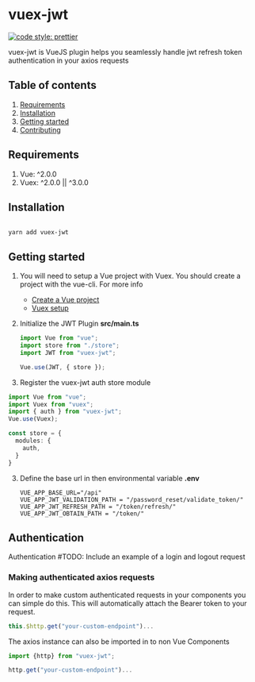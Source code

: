 # vuex-jwt
[![code style: prettier](https://img.shields.io/badge/code_style-prettier-ff69b4.svg?style=flat-square)](https://github.com/prettier/prettier)

vuex-jwt is VueJS plugin helps you seamlessly handle jwt refresh token authentication in your axios requests 

## Table of contents
1. [Requirements](#requirements)
2. [Installation](#installation)
3. [Getting started](#getting-started)
4. [Contributing](./docs/CONTRIBUTING.md)

## Requirements
1. Vue: ^2.0.0
2. Vuex: ^2.0.0 || ^3.0.0

## Installation
```shell

yarn add vuex-jwt
```



## Getting started

1. You will need to setup a Vue project with Vuex. You should create a project with the vue-cli. For more info

    * [Create a Vue project](https://cli.vuejs.org/guide/creating-a-project.html)
    * [Vuex setup](https://vuex.vuejs.org/installation.html)
    
    
2. Initialize the JWT Plugin
    **src/main.ts**
    ```typescript
    import Vue from "vue";
    import store from "./store";
    import JWT from "vuex-jwt";
   
    Vue.use(JWT, { store });
    ```
   
3. Register the vuex-jwt auth store module

```typescript
import Vue from "vue";
import Vuex from "vuex";
import { auth } from "vuex-jwt";
Vue.use(Vuex);

const store = {
  modules: {
    auth,
  }
}

```
   
3. Define the base url in then environmental variable
    **.env**
    ```dotenv
    VUE_APP_BASE_URL="/api"
    VUE_APP_JWT_VALIDATION_PATH = "/password_reset/validate_token/"
    VUE_APP_JWT_REFRESH_PATH = "/token/refresh/"
    VUE_APP_JWT_OBTAIN_PATH = "/token/"
    ```
    
## Authentication

Authentication
#TODO: Include an example of a login and logout request

### Making authenticated axios requests

In order to make custom authenticated requests in your components
you can simple do this. This will automatically attach the Bearer
token to your request.

```typescript
this.$http.get("your-custom-endpoint")...
```

The axios instance can also be imported in to non Vue Components

```typescript
import {http} from "vuex-jwt";

http.get("your-custom-endpoint")...
```
